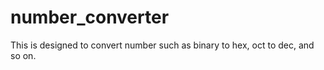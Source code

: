 # number_converter
This is designed to convert number such as binary to hex, oct to dec, and so on.
